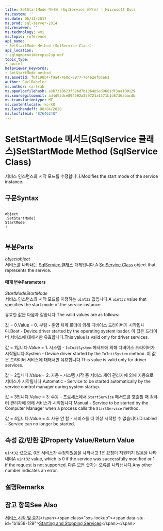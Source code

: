 ```yaml
---
title: SetStartMode 메서드 (SqlService 클래스) | Microsoft Docs
ms.custom: ''
ms.date: 06/13/2017
ms.prod: sql-server-2014
ms.reviewer: ''
ms.technology: wmi
ms.topic: reference
api_name:
- SetStartMode Method (SqlService Class)
api_location:
- sqlmgmproviderxpsp2up.mof
topic_type:
- apiref
helpviewer_keywords:
- SetStartMode method
ms.assetid: f6f198b4-f9a4-468c-8977-76462ef06e61
author: CarlRabeler
ms.author: carlrab
ms.openlocfilehash: a9b7310623f526d7b106485ed9681df3aa100129
ms.sourcegitcommit: ad4d92dce894592a259721a1571b1d8736abacdb
ms.translationtype: MT
ms.contentlocale: ko-KR
ms.lasthandoff: 08/04/2020
ms.locfileid: "87646248"
---
```

# <a name="setstartmode-method-sqlservice-class"></a><span data-ttu-id="b1658-102">SetStartMode 메서드(SqlService 클래스)</span><span class="sxs-lookup"><span data-stu-id="b1658-102">SetStartMode Method (SqlService Class)</span></span>
  <span data-ttu-id="b1658-103">서비스 인스턴스의 시작 모드를 수정합니다.</span><span class="sxs-lookup"><span data-stu-id="b1658-103">Modifies the start mode of the service instance.</span></span>  
  
## <a name="syntax"></a><span data-ttu-id="b1658-104">구문</span><span class="sxs-lookup"><span data-stu-id="b1658-104">Syntax</span></span>  
  
```  
  
object  
.SetStartMode(  
StartMode  
)  
  
```  
  
## <a name="parts"></a><span data-ttu-id="b1658-105">부분</span><span class="sxs-lookup"><span data-stu-id="b1658-105">Parts</span></span>  
 <span data-ttu-id="b1658-106">*object*</span><span class="sxs-lookup"><span data-stu-id="b1658-106">*object*</span></span>  
 <span data-ttu-id="b1658-107">서비스를 나타내는 [SqlService 클래스](sqlservice-class.md) 개체입니다.</span><span class="sxs-lookup"><span data-stu-id="b1658-107">A [SqlService Class](sqlservice-class.md) object that represents the service.</span></span>  
  
#### <a name="parameters"></a><span data-ttu-id="b1658-108">매개 변수</span><span class="sxs-lookup"><span data-stu-id="b1658-108">Parameters</span></span>  
 <span data-ttu-id="b1658-109">*StartMode*</span><span class="sxs-lookup"><span data-stu-id="b1658-109">*StartMode*</span></span>  
 <span data-ttu-id="b1658-110">서비스 인스턴스의 시작 모드를 지정하는 `uint32` 값입니다.</span><span class="sxs-lookup"><span data-stu-id="b1658-110">A `uint32` value that specifies the start mode of the service instance.</span></span>  
  
 <span data-ttu-id="b1658-111">유효한 값은 다음과 같습니다.</span><span class="sxs-lookup"><span data-stu-id="b1658-111">The valid values are as follows:</span></span>  
  
 <span data-ttu-id="b1658-112">값 = 0.</span><span class="sxs-lookup"><span data-stu-id="b1658-112">Value = 0.</span></span> <span data-ttu-id="b1658-113">부팅 - 운영 체제 로더에 의해 디바이스 드라이버가 시작됩니다.</span><span class="sxs-lookup"><span data-stu-id="b1658-113">Boot - Device driver started by the operating system loader.</span></span> <span data-ttu-id="b1658-114">이 값은 드라이버 서비스에 대해서만 유효합니다.</span><span class="sxs-lookup"><span data-stu-id="b1658-114">This value is valid only for driver services.</span></span>  
  
 <span data-ttu-id="b1658-115">값 = 1입니다.</span><span class="sxs-lookup"><span data-stu-id="b1658-115">Value = 1.</span></span> <span data-ttu-id="b1658-116">시스템 - `IoInitSystem` 메서드에 의해 디바이스 드라이버가 시작됩니다.</span><span class="sxs-lookup"><span data-stu-id="b1658-116">System - Device driver started by the `IoInitSystem` method.</span></span> <span data-ttu-id="b1658-117">이 값은 드라이버 서비스에 대해서만 유효합니다.</span><span class="sxs-lookup"><span data-stu-id="b1658-117">This value is valid only for driver services.</span></span>  
  
 <span data-ttu-id="b1658-118">값 = 2입니다.</span><span class="sxs-lookup"><span data-stu-id="b1658-118">Value = 2.</span></span> <span data-ttu-id="b1658-119">자동 - 시스템 시작 중 서비스 제어 관리자에 의해 자동으로 서비스가 시작됩니다.</span><span class="sxs-lookup"><span data-stu-id="b1658-119">Automatic - Service to be started automatically by the service control manager during system startup.</span></span>  
  
 <span data-ttu-id="b1658-120">값 = 3입니다.</span><span class="sxs-lookup"><span data-stu-id="b1658-120">Value = 3.</span></span> <span data-ttu-id="b1658-121">수동 - 프로세스에서 `StartService` 메서드를 호출할 때 컴퓨터 관리자에 의해 서비스가 시작됩니다.</span><span class="sxs-lookup"><span data-stu-id="b1658-121">Manual - Service to be started by the Computer Manager when a process calls the `StartService` method.</span></span>  
  
 <span data-ttu-id="b1658-122">값 = 4입니다.</span><span class="sxs-lookup"><span data-stu-id="b1658-122">Value = 4.</span></span> <span data-ttu-id="b1658-123">사용 안 함 - 서비스를 더 이상 시작할 수 없습니다.</span><span class="sxs-lookup"><span data-stu-id="b1658-123">Disabled - Service can no longer be started.</span></span>  
  
## <a name="property-valuereturn-value"></a><span data-ttu-id="b1658-124">속성 값/반환 값</span><span class="sxs-lookup"><span data-stu-id="b1658-124">Property Value/Return Value</span></span>  
 <span data-ttu-id="b1658-125">`uint32` 값으로, 0은 서비스가 수정되었음을 나타내고 1은 요청이 지원되지 않음을 나타내며</span><span class="sxs-lookup"><span data-stu-id="b1658-125">A `uint32` value, which is 0 if the service was successfully modified or 1 if the request is not supported.</span></span> <span data-ttu-id="b1658-126">다른 모든 숫자는 오류를 나타냅니다.</span><span class="sxs-lookup"><span data-stu-id="b1658-126">Any other number indicates an error.</span></span>  
  
## <a name="remarks"></a><span data-ttu-id="b1658-127">설명</span><span class="sxs-lookup"><span data-stu-id="b1658-127">Remarks</span></span>  
  
## <a name="see-also"></a><span data-ttu-id="b1658-128">참고 항목</span><span class="sxs-lookup"><span data-stu-id="b1658-128">See Also</span></span>  
 <span data-ttu-id="b1658-129">[서비스 시작 및 중지](https://technet.microsoft.com/library/ms174886\(v=sql.105\).aspx)</span><span class="sxs-lookup"><span data-stu-id="b1658-129">[Starting and Stopping Services](https://technet.microsoft.com/library/ms174886\(v=sql.105\).aspx)</span></span>  
  
  
